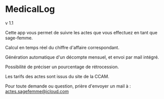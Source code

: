 # MedicalLog
v 1.1


Cette app vous permet de suivre les actes que vous effectuez en tant que sage-femme.


Calcul en temps réel du chiffre d'affaire correspondant.

Génération automatique d'un décompte mensuel, et envoi par mail intégré.

Possibilité de préciser un pourcentage de rétrocession.

Les tarifs des actes sont issus du site de la CCAM.

Pour toute demande ou question, prière d'envoyer un mail à : actes.sagefemme@icloud.com
